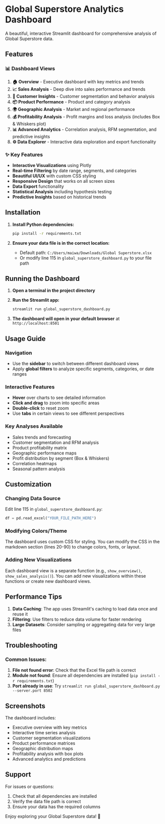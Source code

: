 # Global Superstore Analytics Dashboard

A beautiful, interactive Streamlit dashboard for comprehensive analysis of Global Superstore data.

## Features

### 📊 Dashboard Views
1. **🏠 Overview** - Executive dashboard with key metrics and trends
2. **📈 Sales Analysis** - Deep dive into sales performance and trends
3. **👥 Customer Insights** - Customer segmentation and behavior analysis
4. **📦 Product Performance** - Product and category analysis
5. **🌍 Geographic Analysis** - Market and regional performance
6. **💰 Profitability Analysis** - Profit margins and loss analysis (includes Box & Whiskers plot)
7. **📊 Advanced Analytics** - Correlation analysis, RFM segmentation, and predictive insights
8. **⚙️ Data Explorer** - Interactive data exploration and export functionality

### ✨ Key Features
- **Interactive Visualizations** using Plotly
- **Real-time Filtering** by date range, segments, and categories
- **Beautiful UI/UX** with custom CSS styling
- **Responsive Design** that works on all screen sizes
- **Data Export** functionality
- **Statistical Analysis** including hypothesis testing
- **Predictive Insights** based on historical trends

## Installation

1. **Install Python dependencies:**
   ```bash
   pip install -r requirements.txt
   ```

2. **Ensure your data file is in the correct location:**
   - Default path: `C:/Users/maiwa/Downloads/Global Superstore.xlsx`
   - Or modify line 115 in `global_superstore_dashboard.py` to your file path

## Running the Dashboard

1. **Open a terminal in the project directory**

2. **Run the Streamlit app:**
   ```bash
   streamlit run global_superstore_dashboard.py
   ```

3. **The dashboard will open in your default browser** at `http://localhost:8501`

## Usage Guide

### Navigation
- Use the **sidebar** to switch between different dashboard views
- Apply **global filters** to analyze specific segments, categories, or date ranges

### Interactive Features
- **Hover** over charts to see detailed information
- **Click and drag** to zoom into specific areas
- **Double-click** to reset zoom
- Use **tabs** in certain views to see different perspectives

### Key Analyses Available
- Sales trends and forecasting
- Customer segmentation and RFM analysis
- Product profitability matrix
- Geographic performance maps
- Profit distribution by segment (Box & Whiskers)
- Correlation heatmaps
- Seasonal pattern analysis

## Customization

### Changing Data Source
Edit line 115 in `global_superstore_dashboard.py`:
```python
df = pd.read_excel("YOUR_FILE_PATH_HERE")
```

### Modifying Colors/Theme
The dashboard uses custom CSS for styling. You can modify the CSS in the markdown section (lines 20-90) to change colors, fonts, or layout.

### Adding New Visualizations
Each dashboard view is a separate function (e.g., `show_overview()`, `show_sales_analysis()`). You can add new visualizations within these functions or create new dashboard views.

## Performance Tips

1. **Data Caching**: The app uses Streamlit's caching to load data once and reuse it
2. **Filtering**: Use filters to reduce data volume for faster rendering
3. **Large Datasets**: Consider sampling or aggregating data for very large files

## Troubleshooting

### Common Issues:
1. **File not found error**: Check that the Excel file path is correct
2. **Module not found**: Ensure all dependencies are installed (`pip install -r requirements.txt`)
3. **Port already in use**: Try `streamlit run global_superstore_dashboard.py --server.port 8502`

## Screenshots

The dashboard includes:
- Executive overview with key metrics
- Interactive time series analysis
- Customer segmentation visualizations
- Product performance matrices
- Geographic distribution maps
- Profitability analysis with box plots
- Advanced analytics and predictions

## Support

For issues or questions:
1. Check that all dependencies are installed
2. Verify the data file path is correct
3. Ensure your data has the required columns

Enjoy exploring your Global Superstore data! 🚀 